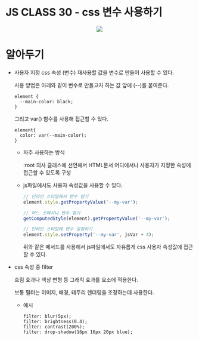 # JS CLASS 30 - css 변수 사용하기

<p align="center">
  <img src="https://media.vlpt.us/images/dolarge/post/3c9f7720-b7c1-4c99-af95-5a70c87fdd9f/ezgif.com-gif-maker%20(16).gif" />
  </p>

# 알아두기

- 사용자 지정 css 속성 (변수)
  재사용할 값을 변수로 만들어 사용할 수 있다.

  사용 방법은 아래와 같이 변수로 만들고자 하는 값 앞에 (--)를 붙여준다.

  ```
  element {
    --main-color: black;
  }
  ```

  그리고 var() 함수를 사용해 접근할 수 있다.

  ```
  element{
    color: var(--main-color);
  }
  ```

  - 자주 사용하는 방식

    :root 의사 클래스에 선언해서 HTML문서 어디에서나 사용자가 지정한 속성에 접근할 수 있도록 구성

  - js파일에서도 사용자 속성값을 사용할 수 있다.

    ```js
    // 인라인 스타일에서 변수 얻기
    element.style.getPropertyValue('--my-var');

    // 어느 곳에서나 변수 얻기
    getComputedStyle(element).getPropertyValue('--my-var');

    // 인라인 스타일에 변수 설정하기
    element.style.setProperty('--my-var', jsVar + 4);
    ```

    위와 같은 메서드를 사용해서 js파일에서도 자유롭게 css 사용자 속성값에 접근할 수 있다.

- css 속성 중 filter

  흐림 효과나 색상 변형 등 그래칙 효과를 요소에 적용한다.

  보통 필터는 이미지, 배경, 테두리 렌더링을 조정하는데 사용한다.

  - 예시
    ```
    filter: blur(5px);
    filter: brightness(0.4);
    filter: contrast(200%);
    filter: drop-shadow(16px 16px 20px blue);
    ```

